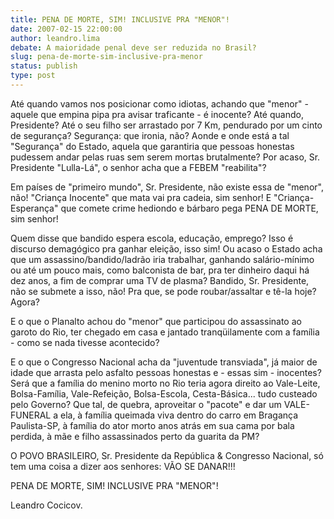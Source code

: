 ```yaml
---
title: PENA DE MORTE, SIM! INCLUSIVE PRA "MENOR"!
date: 2007-02-15 22:00:00
author: leandro.lima
debate: A maioridade penal deve ser reduzida no Brasil?
slug: pena-de-morte-sim-inclusive-pra-menor
status: publish 
type: post
---
```


Até quando vamos nos posicionar como idiotas, achando que "menor" - aquele que empina pipa pra avisar traficante - é inocente? Até quando, Presidente? Até o seu filho ser arrastado por 7 Km, pendurado por um cinto de segurança? Segurança: que ironia, não? Aonde e onde está a tal "Segurança" do Estado, aquela que garantiria que pessoas honestas pudessem andar pelas ruas sem serem mortas brutalmente? Por acaso, Sr. Presidente "Lulla-Lá", o senhor acha que a FEBEM "reabilita"?  

Em países de "primeiro mundo", Sr. Presidente, não existe essa de "menor", não! "Criança Inocente" que mata vai pra cadeia, sim senhor! E "Criança-Esperança" que comete crime hediondo e bárbaro pega PENA DE MORTE, sim senhor!  

Quem disse que bandido espera escola, educação, emprego? Isso é discurso demagógico pra ganhar eleição, isso sim! Ou acaso o Estado acha que um assassino/bandido/ladrão iria trabalhar, ganhando salário-mínimo ou até um pouco mais, como balconista de bar, pra ter dinheiro daqui há dez anos, a fim de comprar uma TV de plasma? Bandido, Sr. Presidente, não se submete a isso, não! Pra que, se pode roubar/assaltar e tê-la hoje? Agora?   

E o que o Planalto achou do "menor" que participou do assassinato ao garoto do Rio, ter chegado em casa e jantado tranqüilamente com a família - como se nada tivesse acontecido?   

E o que o Congresso Nacional acha da "juventude transviada", já maior de idade que arrasta pelo asfalto pessoas honestas e - essas sim - inocentes? Será que a família do menino morto no Rio teria agora direito ao Vale-Leite, Bolsa-Família, Vale-Refeição, Bolsa-Escola, Cesta-Básica... tudo custeado pelo Governo? Que tal, de quebra, aproveitar o "pacote" e dar um VALE-FUNERAL a ela, à família queimada viva dentro do carro em Bragança Paulista-SP, à família do ator morto anos atrás em sua cama por bala perdida, à mãe e filho assassinados perto da guarita da PM?   

O POVO BRASILEIRO, Sr. Presidente da República & Congresso Nacional, só tem uma coisa a dizer aos senhores: VÃO SE DANAR!!!   

PENA DE MORTE, SIM! INCLUSIVE PRA "MENOR"!  

 Leandro Cocicov.
